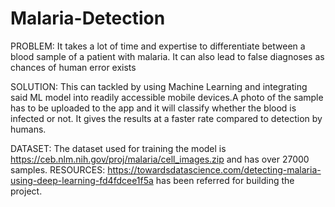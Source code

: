 # Malaria-Detection
PROBLEM: It takes a lot of time and expertise to differentiate between a blood sample of a patient with malaria. It can also lead to false diagnoses as chances of human error exists

SOLUTION: This can tackled by using Machine Learning and integrating said ML model into readily accessible mobile devices.A photo of the sample has to be uploaded to the app and it will classify whether the blood is infected or not. It gives the results at a faster rate compared to detection by humans.

DATASET: The dataset used for training the model is https://ceb.nlm.nih.gov/proj/malaria/cell_images.zip and has over 27000 samples.
RESOURCES: https://towardsdatascience.com/detecting-malaria-using-deep-learning-fd4fdcee1f5a has been referred for building the project.
